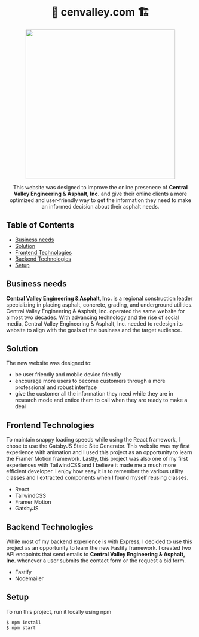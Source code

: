 <h1 align="center">🚧 cenvalley.com 🏗️</h1>

<p align="center"><img src="https://user-images.githubusercontent.com/38739342/131262100-8d97dd30-be4f-4f4f-8816-ed8c956a3a5e.png" width="400" /></p>

<p align="center">This website was designed to improve the online presenece of <b>Central Valley Engineering & Asphalt, Inc.</b> and give their online clients a more optimized and user-friendly way to get the information they need to make an informed decision about their asphalt needs.</p>

## Table of Contents
- [Business needs](#businessneeds)
- [Solution](#solution)
- [Frontend Technologies](#frontend)
- [Backend Technologies](#backend)
- [Setup](#setup)

<a name="businessneeds" /> 

## Business needs
**Central Valley Engineering & Asphalt, Inc.** is a regional construction leader specializing in placing asphalt, concrete, grading, and underground utilities. Central Valley Engineering & Asphalt, Inc. operated the same website for almost two decades. With advancing technology and the rise of social media, Central Valley Engineering & Asphalt, Inc. needed to redesign its website to align with the goals of the business and the target audience. 

<a name="solution" />

## Solution
The new website was designed to:
- be user friendly and mobile device friendly
- encourage more users to become customers through a more professional and robust interface
- give the customer all the information they need while they are in research mode and entice them to call when they are ready to make a deal

<a name="frontend" />

## Frontend Technologies
To maintain snappy loading speeds while using the React framework, I chose to use the GatsbyJS Static Site Generator. This website was my first experience with animation and I used this project as an opportunity to learn the Framer Motion framework. Lastly, this project was also one of my first experiences with TailwindCSS and I believe it made me a much more efficient developer. I enjoy how easy it is to remember the various utility classes and I extracted components when I found myself reusing classes.
- React
- TailwindCSS
- Framer Motion
- GatsbyJS

<a name="backend" />

## Backend Technologies
While most of my backend experience is with Express, I decided to use this project as an opportunity to learn the new Fastify framework. I created two API endpoints that send emails to **Central Valley Engineering & Asphalt, Inc.** whenever a user submits the contact form or the request a bid form.
- Fastify
- Nodemailer

<a name="setup" />

## Setup
To run this project, run it locally using npm
```
$ npm install
$ npm start
```
